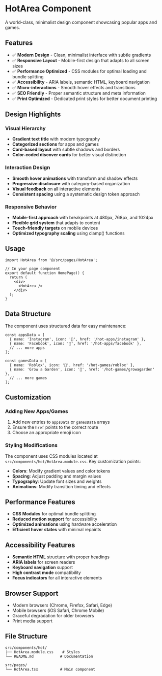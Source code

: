 # HotArea Component

A world-class, minimalist design component showcasing popular apps and games.

## Features

- ✅ **Modern Design** - Clean, minimalist interface with subtle gradients
- ✅ **Responsive Layout** - Mobile-first design that adapts to all screen sizes
- ✅ **Performance Optimized** - CSS modules for optimal loading and bundle splitting
- ✅ **Accessibility** - ARIA labels, semantic HTML, keyboard navigation
- ✅ **Micro-interactions** - Smooth hover effects and transitions
- ✅ **SEO Friendly** - Proper semantic structure and meta information
- ✅ **Print Optimized** - Dedicated print styles for better document printing

## Design Highlights

### Visual Hierarchy
- **Gradient text title** with modern typography
- **Categorized sections** for apps and games
- **Card-based layout** with subtle shadows and borders
- **Color-coded discover cards** for better visual distinction

### Interaction Design
- **Smooth hover animations** with transform and shadow effects
- **Progressive disclosure** with category-based organization
- **Visual feedback** on all interactive elements
- **Consistent spacing** using a systematic design token approach

### Responsive Behavior
- **Mobile-first approach** with breakpoints at 480px, 768px, and 1024px
- **Flexible grid system** that adapts to content
- **Touch-friendly targets** on mobile devices
- **Optimized typography scaling** using clamp() functions

## Usage

```tsx
import HotArea from '@/src/pages/HotArea';

// In your page component
export default function HomePage() {
  return (
    <div>
      <HotArea />
    </div>
  );
}
```

## Data Structure

The component uses structured data for easy maintenance:

```tsx
const appsData = [
  { name: 'Instagram', icon: '📸', href: '/hot-apps/instagram' },
  { name: 'Facebook', icon: '👥', href: '/hot-apps/facebook' },
  // ... more apps
];

const gamesData = [
  { name: 'Roblox', icon: '🧱', href: '/hot-games/roblox' },
  { name: 'Grow a Garden', icon: '🌱', href: '/hot-games/growagarden' },
  // ... more games
];
```

## Customization

### Adding New Apps/Games

1. Add new entries to `appsData` or `gamesData` arrays
2. Ensure the `href` points to the correct route
3. Choose an appropriate emoji icon

### Styling Modifications

The component uses CSS modules located at `src/components/hot/HotArea.module.css`. Key customization points:

- **Colors**: Modify gradient values and color tokens
- **Spacing**: Adjust padding and margin values
- **Typography**: Update font sizes and weights
- **Animations**: Modify transition timing and effects

## Performance Features

- **CSS Modules** for optimal bundle splitting
- **Reduced motion support** for accessibility
- **Optimized animations** using hardware acceleration
- **Efficient hover states** with minimal repaints

## Accessibility Features

- **Semantic HTML** structure with proper headings
- **ARIA labels** for screen readers
- **Keyboard navigation** support
- **High contrast mode** compatibility
- **Focus indicators** for all interactive elements

## Browser Support

- Modern browsers (Chrome, Firefox, Safari, Edge)
- Mobile browsers (iOS Safari, Chrome Mobile)
- Graceful degradation for older browsers
- Print media support

## File Structure

```
src/components/hot/
├── HotArea.module.css    # Styles
└── README.md            # Documentation

src/pages/
└── HotArea.tsx          # Main component
```